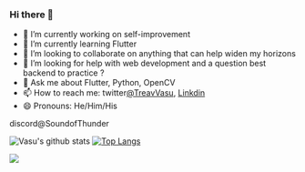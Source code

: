 ### Hi there 👋



<!--
**TreavVasu/TreavVasu** is a ✨ _special_ ✨ repository because its `README.md` (this file) appears on your GitHub profile.

Here are some ideas to get you started:-->

- 🔭 I’m currently working on self-improvement 
- 🌱 I’m currently learning Flutter 
- 👯 I’m looking to collaborate on anything that can help widen my horizons
- 🤔 I’m looking for help with web development and a question best backend to practice ?
- 💬 Ask me about Flutter, Python, OpenCV 
- 📫 How to reach me: twitter[@TreavVasu](https://twitter.com/TreavVasu), [Linkdin](https://www.linkedin.com/in/vasu-soni-392540190/)
- 😄 Pronouns: He/Him/His

discord@SoundofThunder


![Vasu's github stats](https://github-readme-stats.vercel.app/api?username=TreavVasu&show_icons=true)
[![Top Langs](https://github-readme-stats.vercel.app/api/top-langs/?username=TreavVasu&layout=compact)](https://github.com/TreavVasu/github-readme-stats)

![](https://komarev.com/ghpvc/?username=TreavVasu&color=green)
